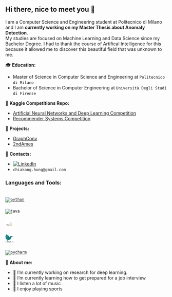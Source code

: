 ## Hi there, nice to meet you 👋


I am a Computer Science and Engineering student at Politecnico di Milano and I am **currently working on my Master Thesis about Anomaly Detection**.  
My studies are focused on Machine Learning and Data Science since my Bachelor Degree. I had to thank the course of Artifical Intelligence for this because it allowed me to discover this beautiful field that was unknown to me.  

:mortar_board: **Education:**
 - Master of Science in Computer Science and Engineering at `Politecnico di Milano`
 - Bachelor of Science in Computer Engineering at `Università Degli Studi di Firenze`

<!---
:computer: **Most Relevant Work Experience:**
 - IT Area Manager at *Jeflo - Junior Enterprise Florence* | March 2017 - Dec 2018
 - IT Area Member at *Jeflo - Junior Enterprise Florence* | May 2016 - March 2017
  
  
#### What is a Junior Enterprise?
It's a **no-profit association of students** with the main goal of practise what we are studying.  
The concept, as described also in [JE Website](https://juniorenterprises.it/en/), is very simple: `"A Junior Enterprise gives students the opportunity to put their theoretical knowledge into practice through the realization of projects and studies required by companies, institutions or individuals."`
--->

:dart: **Kaggle Competitions Repo:**
 - [Artificial Neural Networks and Deep Learning Competition](https://github.com/manuelsalamino/ANNDL_Competition)
 - [Recommender Systems Competition](https://github.com/manuelsalamino/RecSys_Competition)


:pushpin: **Projects:**
 - [GraphConv](https://github.com/manuelsalamino/Spotify_Top30_Analysis)
 - [2ndAmes](https://github.com/manuelsalamino/Data_Intelligence_App)



:loudspeaker: **Contacts:**
- [![LinkedIn](https://img.shields.io/badge/-LinkedIn-blue?style=flat&logo=Linkedin&logoColor=white)](https://www.linkedin.com/in/chiakang-hung-1b1b69213/)
- `chiakang.hung@gmail.com`

### Languages and Tools:
[<code>
<img alt="python" width="26px" src="https://img.icons8.com/color/240/000000/python.png">
</code>](https://www.python.org/)
[<code>
<img alt="java" width="26px" src="https://img.icons8.com/color/240/000000/java-coffee-cup-logo.png">
</code>](https://docs.oracle.com/en/java/)
[<code>
<img alt="MySQL" width="26px" src="https://raw.githubusercontent.com/github/explore/80688e429a7d4ef2fca1e82350fe8e3517d3494d/topics/mysql/mysql.png">
</code>](https://dev.mysql.com/)
[<code>
<img alt="latex" width="26px" src="https://raw.githubusercontent.com/github/explore/80688e429a7d4ef2fca1e82350fe8e3517d3494d/topics/latex/latex.png">
</code>](https://www.latex-project.org/)
[<code>
<img alt="pycharm" width="26px" src="https://img.icons8.com/color/240/000000/pycharm.png" />
</code>](https://www.jetbrains.com/pycharm/)

:boy: **About me:**

- 🔭 I’m currently working on research for deep learning.
- 🌱 I’m currently learning how to get prepared for a job interview
- :musical_note: I listen a lot of music
- :running: I enjoy playing sports

